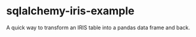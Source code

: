 # sqlalchemy-iris-example
A quick way to transform an IRIS table into a pandas data frame and back.
